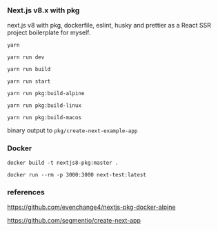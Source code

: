 ### Next.js v8.x with pkg

next.js v8 with pkg, dockerfile, eslint, husky and prettier as a React SSR project boilerplate for myself.

`yarn`

`yarn run dev`

`yarn run build`

`yarn run start`

`yarn run pkg:build-alpine`

`yarn run pkg:build-linux`

`yarn run pkg:build-macos`

binary output to `pkg/create-next-example-app`

### Docker

`docker build -t nextjs8-pkg:master .`

`docker run --rm -p 3000:3000 next-test:latest`

### references

https://github.com/evenchange4/nextjs-pkg-docker-alpine

https://github.com/segmentio/create-next-app
